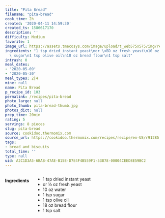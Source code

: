 ```yaml
---
title: "Pita Bread"
filename: "pita-bread"
cook_time: 2h
created: '2020-04-11 14:59:30'
created_ts: 1586617170
description: ''
difficulty: Medium
favorite: 1
image_url: https://assets.tmecosys.com/image/upload/t_web575x575/img/recipe/ras/Assets/942C8336-8F3F-41CA-85D7-1A3CF42E0547/Derivates/D25184C1-D5A1-4D44-8637-7AEF21018166.jpg
ingredients: "1 tsp dried instant yeast\nor \xBD oz fresh yeast\n10 oz water\n1 tsp\
  \ sugar\n1 tsp olive oil\n18 oz bread flour\n1 tsp salt"
intrash: 0
meal_dates:
- '2020-05-09'
- '2020-05-30'
meal_types: 2|4
mine: null
name: Pita Bread
p_recipe_id: 103
permalink: /recipes/pita-bread
photo_large: null
photo_thumb: pita-bread-thumb.jpg
photos_dict: null
prep_time: 20min
rating: 5
servings: 8 pieces
slug: pita-bread
source: cookidoo.thermomix.com
source_url: https://cookidoo.thermomix.com/recipes/recipe/en-US/r91285
tags:
- bread and biscuits
total_time: ''
type: null
uid: A2C1D3A5-6BAB-47AE-B15E-D7E4F4B559F1-53878-00004CEED8E59BC2
---
```

<div class="large-8 medium-7 columns" id="writeup">	</div><!-- #writeup -->
</div><!-- #row-one -->
<div class="row" id="row-two">	<div class="medium-4 small-5 columns" id="ingredients"><h4>Ingredients</h4><div class="box box-ingredients content"><ul>
<li>1 tsp dried instant yeast</li>
<li>or ½ oz fresh yeast</li>
<li>10 oz water</li>
<li>1 tsp sugar</li>
<li>1 tsp olive oil</li>
<li>18 oz bread flour</li>
<li>1 tsp salt</li>
</ul>
</div>	</div>	<div class="medium-6 small-7 columns" id="directions">	</div>